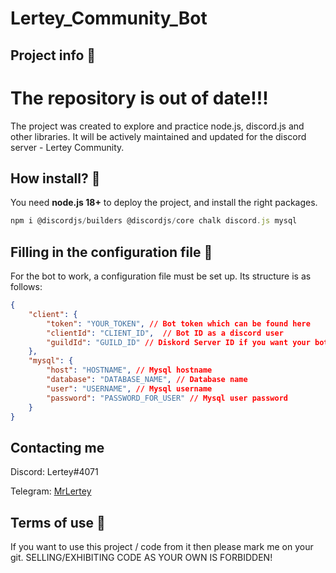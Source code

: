 # Lertey_Community_Bot 

## Project info 📃

# The repository is out of date!!!


The project was created to explore and practice node.js, discord.js and other libraries. It will be actively maintained and updated for the discord server - Lertey Community. 


## How install? 🙂
You need **node.js 18+** to deploy the project, and install the right packages. 

```node.js
npm i @discordjs/builders @discordjs/core chalk discord.js mysql
```


## Filling in the configuration file 🦖
For the bot to work, a configuration file must be set up. Its structure is as follows: 

```JSON
{
    "client": { 
        "token": "YOUR_TOKEN", // Bot token which can be found here
        "clientId": "CLIENT_ID",  // Bot ID as a discord user
        "guildId": "GUILD_ID" // Diskord Server ID if you want your bot to be unable to be added to any other server
    },
    "mysql": {
        "host": "HOSTNAME", // Mysql hostname
        "database": "DATABASE_NAME", // Database name
        "user": "USERNAME", // Mysql username
        "password": "PASSWORD_FOR_USER" // Mysql user password
    }
}
```

## Contacting me
Discord: Lertey#4071

Telegram: [MrLertey](https://t.me/MrLertey)

## Terms of use 🤖
If you want to use this project / code from it then please mark me on your git. SELLING/EXHIBITING CODE AS YOUR OWN IS FORBIDDEN!
